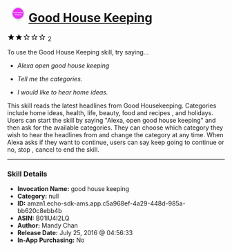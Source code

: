 # &nbsp;<img src="skill_icon" alt="Good House Keeping icon" width="36"> [Good House Keeping](http://alexa.amazon.com/#skills/amzn1.echo-sdk-ams.app.c5a968ef-4a29-448d-985a-bb620c8ebb4b)
![2 stars](../../images/ic_star_black_18dp_1x.png)![2 stars](../../images/ic_star_black_18dp_1x.png)![2 stars](../../images/ic_star_border_black_18dp_1x.png)![2 stars](../../images/ic_star_border_black_18dp_1x.png)![2 stars](../../images/ic_star_border_black_18dp_1x.png) 2

To use the Good House Keeping skill, try saying...

* *Alexa open good house keeping*

* *Tell me the categories.*

* *I would like to hear home ideas.*

This skill reads the latest headlines from Good Housekeeping. Categories include home ideas, health, life, beauty, food and recipes​ , and holidays. Users can start the skill by saying "Alexa, open good house keeping" and then ask for the available categories. They can choose which category they wish to hear the headlines from and change the category at any time. When Alexa asks if they want to continue, users can say keep going to continue or no, stop , cancel to end the skill.

***

### Skill Details

* **Invocation Name:** good house keeping
* **Category:** null
* **ID:** amzn1.echo-sdk-ams.app.c5a968ef-4a29-448d-985a-bb620c8ebb4b
* **ASIN:** B01IU4I2LQ
* **Author:** Mandy Chan
* **Release Date:** July 25, 2016 @ 04:56:33
* **In-App Purchasing:** No
